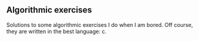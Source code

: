 ## Algorithmic exercises

Solutions to some algorithmic exercises I do when I am bored. Off course, they are written in the best language: c.
